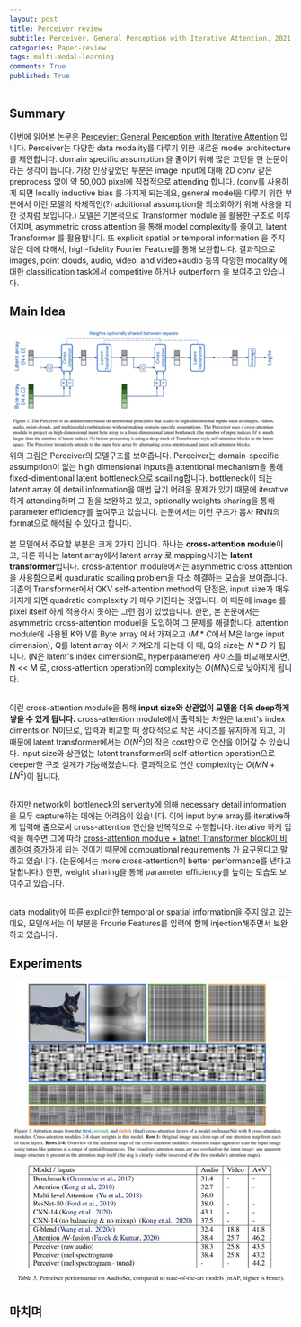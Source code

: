 ```yaml
---
layout: post
title: Perceiver review
subtitle: Perceiver, General Perception with Iterative Attention, 2021
categories: Paper-review
tags: multi-modal-learning
comments: True
published: True
---
```


## Summary 
이번에 읽어본 논문은 <a href="https://arxiv.org/abs/2103.03206"> Percevier: General Perception with Iterative Attention</a> 입니다. Perceiver는 다양한 data modality를 다루기 위한 새로운 model architecture를 제안합니다. domain specific assumption 을 줄이기 위해 많은 고민을 한 논문이라는 생각이 듭니다. 가장 인상깊었던 부분은 image input에 대해 2D conv 같은 preprocess 없이 약 50,000 pixel에 직접적으로 attending 합니다. (conv를 사용하게 되면 locally inductive bias 를 가지게 되는데요, general model을 다루기 위한 부분에서 이런 모델의 자체적인(?) additional assumption을 최소화하기 위해 사용을 피한 것처럼 보입니다.) 모델은 기본적으로 Transformer module 을 활용한 구조로 이루어지며, asymmetric cross attention 을 통해 model complexity를 줄이고, latent Transformer 를 활용합니다. 또 explicit spatial or temporal information 을 주지 않은 데에 대해서, high-fidelity Fourier Feature를 통해 보완합니다. 결과적으로 images, point clouds, audio, video, and video+audio 등의 다양한 modality 에 대한 classification task에서 competitive 하거나 outperform 을 보여주고 있습니다.

## Main Idea 
![fig](/assets/images/perceiver/fig1.jpg)
<br>
위의 그림은 Perceiver의 모델구조를 보여줍니다. Perceiver는 domain-specific assumption이 없는 high dimensional inputs을 attentional mechanism을 통해 fixed-dimentional latent bottleneck으로 scailing합니다. bottleneck이 되는 latent array 에 detail information을 매번 담기 어려운 문제가 있기 때문에 iterative하게 attending하며 그 점을 보완하고 있고, optionally weights sharing을 통해 parameter efficiency를 높여주고 있습니다. 논문에서는 이런 구조가 흡사 RNN의 format으로 해석될 수 있다고 합니다.<br>
<br>
본 모델에서 주요할 부분은 크게 2가지 입니다. 하나는 <b>cross-attention module</b>이고, 다른 하나는 latent array에서 latent array 로 mapping시키는 <b>latent transformer</b>입니다. cross-attention module에서는 asymmetric cross attention을 사용함으로써 quaduratic scailing problem을 다소 해결하는 모습을 보여줍니다. 기존의 Transformer에서 QKV self-attention method의 단점은, input size가 매우 커지게 되면 quadratic complexity 가 매우 커진다는 것입니다. 이 때문에 image 를 pixel itself 하게 적용하지 못하는 그런 점이 있었습니다. 한편, 본 논문에서는 asymmetric cross-attention moduel을 도입하여 그 문제를 해결합니다. attention module에 사용될 K와 V를 Byte array 에서 가져오고 ($M*C$에서 M은 large input dimension), Q를 latent array 에서 가져오게 되는데 이 때, Q의 size는 $N*D$ 가 됩니다. (N은 latent's index dimension로, hyperparameter) 사이즈를 비교해보자면, N << M 로, cross-attention operation의 complexity는 $O(MN)$으로 낮아지게 됩니다. <br><br>

이런 cross-attention module을 통해 <b>input size와 상관없이 모델을 더욱 deep하게 쌓을 수 있게 됩니다.</b>
cross-attention module에서 출력되는 차원은 latent's index dimentsion N이므로, 입력과 비교할 때 상대적으로 작은 사이즈를 유지하게 되고, 이 때문에 latent transformer에서는 $O(N^2)$의 작은 cost만으로 연산을 이어갈 수 있습니다. input size와 상관없는 latent transformer의 self-attention operation으로 deeper한 구조 설계가 가능해졌습니다. 결과적으로 연산 complexity는 $O(MN+LN^2)$이 됩니다. 
<br><br>

하지만 network이 bottleneck의 serverity에 의해 necessary detail information을 모두 capture하는 데에는 어려움이 있습니다. 이에 input byte array를 iterative하게 입력해 줌으로써 cross-attention 연산을 반복적으로 수행합니다. iterative 하게 입력을 해주면 그에 따라 <u>cross-attention module + latnet Transformer block이 비례하여 증가</u>하게 되는 것이기 때문에 compuational requirements 가 요구된다고 말하고 있습니다. (논문에서는 more cross-attention이 better performance를 낸다고 말합니다.) 한편, weight sharing을 통해 parameter efficiency를 높이는 모습도 보여주고 있습니다. <br><br>

data modality에 따른 explicit한 temporal or spatial information을 주지 않고 있는데요, 모델에서는 이 부분을 Frourie Features를 입력에 함께 injection해주면서 보완하고 있습니다. 

<!-- - Permutation invariance and position information
- Scalable Fourier Features
- Position encodings are generally applicable -->

## Experiments 
![fig](/assets/images/perceiver/fig3.jpg)
![fig](/assets/images/perceiver/fig4.jpg)

## 마치며
<!-- - 아쉬운 점 
    - cross attention 에서 bottleneck을 만들어서 complexity를 줄인 모델 구조이긴 하지만, 그렇기 때문에 all of the necessary detail 을 capture하지 못하는 문제가 있다. 그래서 그걸 capture하기 위해 itertaive attending을 해주지만, 그게 반복되면 또 computational power 가 linear 하게 (input 의 입력 횟수만큼) 증가한다. 이건 어떻게 해결할 수 있을까. -->
